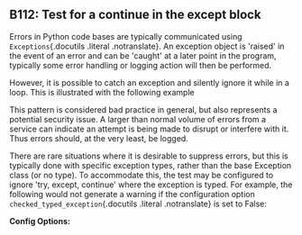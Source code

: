 B112: Test for a continue in the except block
---------------------------------------------

Errors in Python code bases are typically communicated using
`Exceptions`{.docutils .literal .notranslate}. An exception object is
'raised' in the event of an error and can be 'caught' at a later point
in the program, typically some error handling or logging action will
then be performed.

However, it is possible to catch an exception and silently ignore it
while in a loop. This is illustrated with the following example

This pattern is considered bad practice in general, but also represents
a potential security issue. A larger than normal volume of errors from a
service can indicate an attempt is being made to disrupt or interfere
with it. Thus errors should, at the very least, be logged.

There are rare situations where it is desirable to suppress errors, but
this is typically done with specific exception types, rather than the
base Exception class (or no type). To accommodate this, the test may be
configured to ignore 'try, except, continue' where the exception is
typed. For example, the following would not generate a warning if the
configuration option `checked_typed_exception`{.docutils .literal
.notranslate} is set to False:

**Config Options:**
